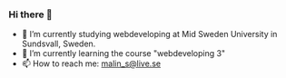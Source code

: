 ### Hi there 👋

<!-- **malinsvensson98/malinsvensson98** is a ✨ _special_ ✨ repository because its `README.md` (this file) appears on your GitHub profile.-->

- 🔭 I’m currently studying webdeveloping at Mid Sweden University in Sundsvall, Sweden.
- 🌱 I’m currently learning the course "webdeveloping 3" 
- 📫 How to reach me: malin_s@live.se 

